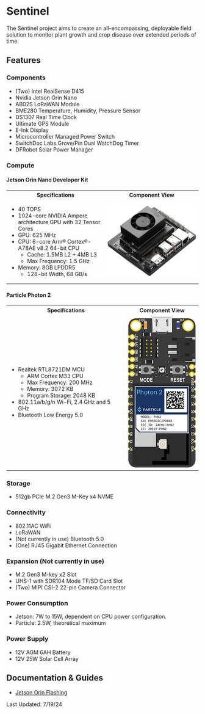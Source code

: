 # Sentinel

The Sentinel project aims to create an all-encompassing, deployable field solution to monitor plant growth and crop disease over extended periods of time.

## Features

### Components
* (Two) Intel RealSense D415
* Nvidia Jetson Orin Nano
* AB02S LoRaWAN Module
* BME280 Temperature, Humidity, Pressure Sensor
* DS1307 Real Time Clock
* Ultimate GPS Module
* E-Ink Display
* Microcontroller Managed Power Switch
* SwitchDoc Labs Grove/Pin Dual WatchDog Timer
* DFRobot Solar Power Manager

### Compute
#### Jetson Orin Nano Developer Kit

<table>
<tr>
<th>Specifications</th>
<th>Component View</th>
</tr>
<tr>
<td>
 
* 40 TOPS
* 1024-core NVIDIA Ampere architecture GPU with 32 Tensor Cores
* GPU: 625 MHz
* CPU: 6-core Arm® Cortex®-A78AE v8.2 64-bit CPU
  * Cache: 1.5MB L2 + 4MB L3
  * Max Frequency: 1.5 GHz
* Memory: 8GB LPDDR5
  * 128-bit Width, 68 GB/s
 
</td>
<td>
 
<img src="./images/JetsonOrin.png"/>

</td>
</tr>
</table>

#### Particle Photon 2


<table>
<tr>
<th>Specifications</th>
<th>Component View</th>
</tr>
<tr>
<td>
 
* Realtek RTL8721DM MCU
  * ARM Cortex M33 CPU
  * Max Frequency: 200 MHz
  * Memory: 3072 KB
  * Program Storage: 2048 KB
* 802.11a/b/g/n Wi-Fi, 2.4 GHz and 5 GHz
* Bluetooth Low Energy 5.0

</td>
<td>

<img src="./images/photon2.png"/>

</td>
</tr>
</table>




### Storage
* 512gb PCIe M.2 Gen3 M-Key x4 NVME

### Connectivity
* 802.11AC WiFi
* LoRaWAN
* (Not currently in use) Bluetooth 5.0
* (One) RJ45 Gigabit Ethernet Connection

### Expansion (Not currently in use)
* M.2 Gen3 M-key x2 Slot
* UHS-1 with SDR104 Mode TF/SD Card Slot
* (Two) MIPI CSI-2 22-pin Camera Connector

### Power Consumption
* Jetson: 7W to 15W, dependent on CPU power configuration.
* Particle: 2.5W, theoretical maximum

### Power Supply
* 12V AGM 6AH Battery
* 12V 25W Solar Cell Array

## Documentation & Guides
* [Jetson Orin Flashing](./docs/Flashing_Jetson.pdf)

Last Updated: 7/19/24
